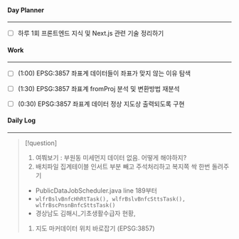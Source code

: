 
#### Day Planner
---
- [ ] 하루 1회 프론트엔드 지식 및 Next.js 관련 기술 정리하기


#### Work
---
- [ ] (1:00) EPSG:3857 좌표계 데이터들이 좌표가 맞지 않는 이유 탐색
- [ ] (1:30) EPSG:3857 좌표계 fromProj 분석 및 변환방법 재분석
- [ ] (0:30) EPSG:3857 좌표계 데이터 정상 지도상 출력되도록 구현


#### Daily Log
---
> [!question]
> 1. 여쭤보기 : 부원동 미세먼지 데이터 없음. 어떻게 해야하지?
> 2. 배치파일 집계테이블 인서트 부분 빼고 주석처리하고 복지쪽 싹 한번 돌려주기
> 	- PublicDataJobScheduler.java line 189부터
> 	- `wlfrBslvBnfcHhRtTask(), wlfrBslvBnfcSttsTask(), wlfrBscPnsnBnfcSttsTask()`
> 	- 경상남도 김해시_기초생활수급자 현황, 
> 1. 지도 마커데이터 위치 바로잡기 (EPSG:3857)





